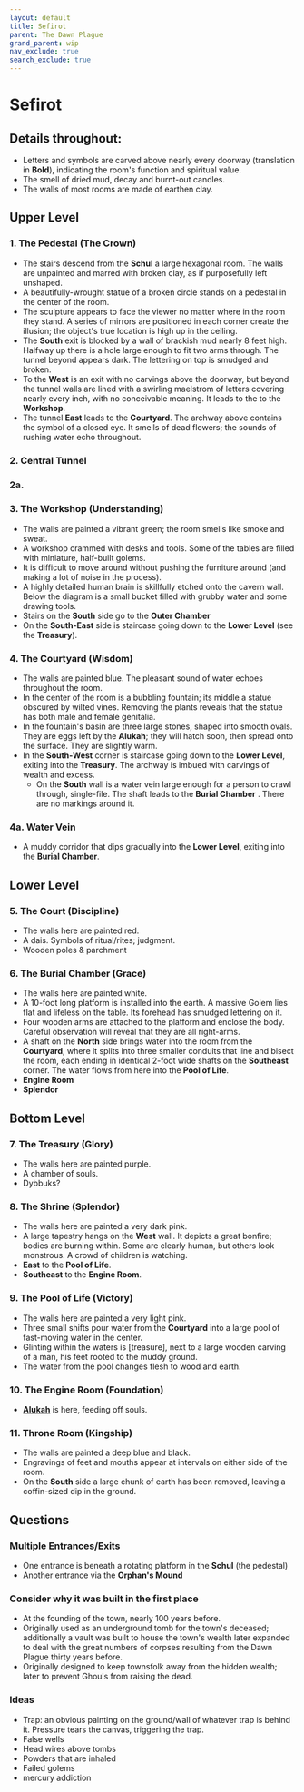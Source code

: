 ```yaml
---
layout: default
title: Sefirot
parent: The Dawn Plague
grand_parent: wip
nav_exclude: true
search_exclude: true
---
```


# Sefirot

## Details throughout:
- Letters and symbols are carved above nearly every doorway (translation in **Bold**), indicating the room's function and spiritual value.
- The smell of dried mud, decay and burnt-out candles.
- The walls of most rooms are made of earthen clay.

## Upper Level
### 1. The Pedestal (**The Crown**)
- The stairs descend from the **Schul** a large hexagonal room. The walls are unpainted and marred with broken clay, as if purposefully left unshaped.
- A beautifully-wrought statue of a broken circle stands on a pedestal in the center of the room.
- The sculpture appears to face the viewer no matter where in the room they stand. A series of mirrors are positioned in each corner create the illusion; the object's true location is high up in the ceiling.  
- The **South** exit is blocked by a wall of brackish mud nearly 8 feet high. Halfway up there is a hole large enough to fit two arms through. The tunnel beyond appears dark. The lettering on top is smudged and broken.   
- To the **West** is an exit with no carvings above the doorway, but beyond the tunnel walls are lined with a swirling maelstrom of letters covering nearly every inch, with no conceivable meaning. It leads to the  to the **Workshop**.
- The tunnel **East** leads to the **Courtyard**. The archway above contains the symbol of a closed eye. It smells of dead flowers; the sounds of rushing water echo throughout.

### 2. Central Tunnel

### 2a.  

### 3. The Workshop (**Understanding**)
- The walls are painted a vibrant green; the room smells like smoke and sweat.
- A workshop crammed with desks and tools. Some of the tables are filled with miniature, half-built golems.
- It is difficult to move around without pushing the furniture around (and making a lot of noise in the process).
- A highly detailed human brain is skillfully etched onto the cavern wall. Below the diagram is a small bucket filled with grubby water and some drawing tools.
- Stairs on the **South** side go to the **Outer Chamber**
- On the **South-East** side is staircase going down to the **Lower Level** (see the **Treasury**).

### 4. The Courtyard (**Wisdom**)
- The walls are painted blue. The pleasant sound of water echoes throughout the room.  
- In the center of the room is a bubbling fountain; its middle a statue obscured by wilted vines. Removing the plants reveals that the statue has both male and female genitalia.
- In the fountain's basin are three large stones, shaped into smooth ovals. They are eggs left by the **Alukah**; they will hatch soon, then spread onto the surface. They are slightly warm.
- In the **South-West** corner is staircase going down to the **Lower Level**, exiting into the **Treasury**. The archway is imbued with carvings of wealth and excess.
  - On the **South** wall is a water vein large enough for a person to crawl through, single-file. The shaft leads to the **Burial Chamber** . There are no markings around it.  

### 4a. Water Vein  
- A muddy corridor that dips gradually into the **Lower Level**, exiting into the **Burial Chamber**.

## Lower Level
### 5. The Court (**Discipline**)
- The walls here are painted red.
- A dais. Symbols of ritual/rites; judgment.
- Wooden poles & parchment

### 6. The Burial Chamber (**Grace**)
- The walls here are painted white.
- A 10-foot long platform is installed into the earth. A massive Golem lies flat and lifeless on the table. Its forehead has smudged lettering on it.
- Four wooden arms are attached to the platform and enclose the body. Careful observation will reveal that they are all right-arms.
- A shaft on the **North** side brings water into the room from the **Courtyard**, where it splits into three smaller conduits that line and bisect the room, each ending in identical 2-foot wide shafts on the **Southeast** corner. The water flows from here into the **Pool of Life**.
- **Engine Room**
- **Splendor**

## Bottom Level
### 7. The Treasury (**Glory**)
- The walls here are painted purple.
- A chamber of souls.
- Dybbuks?

### 8. The Shrine (**Splendor**)
- The walls here are painted a very dark pink.
- A large tapestry hangs on the **West** wall. It depicts a great bonfire; bodies are burning within. Some are clearly human, but others look monstrous. A crowd of children is watching.
- **East** to the **Pool of Life**.
- **Southeast** to the **Engine Room**.

### 9. The Pool of Life (**Victory**)
- The walls here are painted a very light pink.
- Three small shifts pour water from the **Courtyard** into a large pool of fast-moving water in the center.
- Glinting within the waters is [treasure], next to a large wooden carving of a man, his feet rooted to the muddy ground.
- The water from the pool changes flesh to wood and earth.

### 10. The Engine Room (**Foundation**)
- **[Alukah](https://en.wikipedia.org/wiki/Alukah)** is here, feeding off souls.

### 11. Throne Room (**Kingship**)
- The walls are painted a deep blue and black.
- Engravings of feet and mouths appear at intervals on either side of the room.
- On the **South** side a large chunk of earth has been removed, leaving a coffin-sized dip in the ground.

## Questions

### Multiple Entrances/Exits
- One entrance is beneath a rotating platform in the **Schul** (the pedestal)
- Another entrance via the **Orphan's Mound**

### Consider why it was built in the first place
- At the founding of the town, nearly 100 years before.
- Originally used as an underground tomb for the town's deceased; additionally a vault was built to house the town's wealth later expanded to deal with the great numbers of corpses resulting from the Dawn Plague thirty years before.
- Originally designed to keep townsfolk away from the hidden wealth; later to prevent Ghouls from raising the dead.

### Ideas
- Trap: an obvious painting on the ground/wall of whatever trap is behind it. Pressure tears the canvas, triggering the trap.
- False wells
- Head wires above tombs
- Powders that are inhaled
- Failed golems
- mercury addiction
